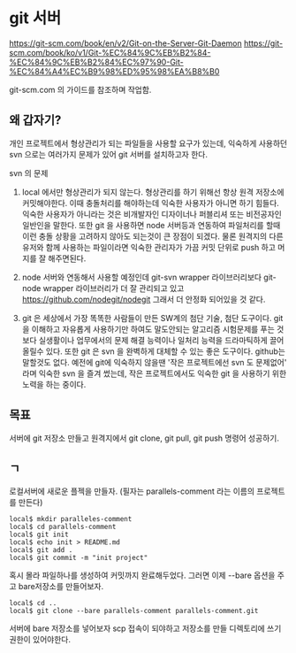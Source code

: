 # git 서버

https://git-scm.com/book/en/v2/Git-on-the-Server-Git-Daemon
https://git-scm.com/book/ko/v1/Git-%EC%84%9C%EB%B2%84-%EC%84%9C%EB%B2%84%EC%97%90-Git-%EC%84%A4%EC%B9%98%ED%95%98%EA%B8%B0

git-scm.com 의 가이드를 참조하며 작업함.

## 왜 갑자기?
개인 프로젝트에서 형상관리가 되는 파일들을 사용할 요구가 있는데,
익숙하게 사용하던 svn 으로는 여러가지 문제가 있어 git 서버를 설치하고자 한다.

svn 의 문제
1. local 에서만 형상관리가 되지 않는다. 형상관리를 하기 위해선 항상 원격 저장소에 커밋해야한다. 이때 충돌처리를 해야하는데 익숙한 사용자가 아니면 하기 힘들다.
익숙한 사용자가 아니라는 것은 비개발자인 디자이너나 퍼블리셔 또는 비전공자인 일반인을 말한다.
또한 git 을 사용하면 node 서버등과 연동하여 파일처리를 할때 이런 충돌 상황을 고려하지 않아도 되는것이 큰 장점이 되겠다.
물론 원격지의 다른 유저와 함께 사용하는 파일이라면 익숙한 관리자가 가끔 커밋 단위로 push 하고 머지를 잘 해주면된다.

2. node 서버와 연동해서 사용할 예정인데 git-svn wrapper 라이브러리보다 git-node wrapper 라이브러리가 더 잘 관리되고 있고 https://github.com/nodegit/nodegit
그래서 더 안정화 되어있을 것 같다.

3. git 은 세상에서 가장 똑똑한 사람들이 만든 SW계의 첨단 기술, 첨단 도구이다. git을 이해하고 자유롭게 사용하기만 하여도
말도안되는 알고리즘 시험문제를 푸는 것보다 실생활이나 업무에서의 문제 해결 능력이나 일처리 능력을 드라마틱하게 끌어올릴수 있다.
또한 git 은 svn 을 완벽하게 대체할 수 있는 좋은 도구이다. github는 말할것도 없다.
예전에 git에 익숙하지 않을땐 '작은 프로젝트에선 svn 도 문제없어' 라며 익숙한 svn 을 즐겨 썼는데,
작은 프로젝트에서도 익숙한 git 을 사용하기 위한 노력을 하는 중이다.

## 목표
서버에 git 저장소 만들고 원격지에서 git clone, git pull, git push 명령어 성공하기.

## ㄱ

로컬서버에 새로운 플젝을 만들자. (필자는 parallels-comment 라는 이름의 프로젝트를 만든다)
```
local$ mkdir paralleles-comment
local$ cd parallels-comment
local$ git init
local$ echo init > README.md
local$ git add .
local$ git commit -m "init project"
```
혹시 몰라 파일하나를 생성하여 커밋까지 완료해두었다. 그러면 이제 --bare 옵션을 주고 bare저장소를 만들어보자.
```
local$ cd ..
local$ git clone --bare parallels-comment parallels-comment.git
```

서버에 bare 저장소를 넣어보자
scp 접속이 되야하고 저장소를 만들 디렉토리에 쓰기 권한이 있어야한다.


